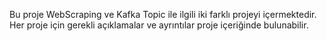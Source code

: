 Bu proje WebScraping ve Kafka Topic ile ilgili iki farklı projeyi içermektedir.
Her proje için gerekli açıklamalar ve ayrıntılar proje içeriğinde bulunabilir.
